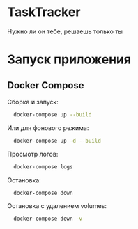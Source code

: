 # TaskTracker

Нужно ли он тебе, решаешь только ты


# Запуск приложения

## Docker Compose

Сборка и запуск:
```bash
  docker-compose up --build
```

Или для фонового режима:
```bash
  docker-compose up -d --build
```

Просмотр логов:
```bash
  docker-compose logs
```

Остановка:
```bash
  docker-compose down
```

Остановка с удалением volumes:
```bash
  docker-compose down -v
```